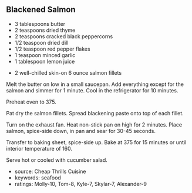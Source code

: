 Blackened Salmon
----------------

- 3 tablespoons butter
- 2 teaspoons dried thyme
- 2 teaspoons cracked black peppercorns
- 1/2 teaspoon dried dill
- 1/2 teaspoon red pepper flakes
- 1 teaspoon minced garlic
- 1 tablespoon lemon juice
<!-- -->
- 2 well-chilled skin-on 6 ounce salmon fillets

Melt the butter on low in a small saucepan.  Add everything except for
the salmon and simmer for 1 minute.  Cool in the refrigerator for 10
minutes.

Preheat oven to 375.

Pat dry the salmon fillets. Spread blackening paste onto top of each
fillet.

Turn on the exhaust fan.  Heat non-stick pan on high for 2 minutes.
Place salmon, spice-side down, in pan and sear for 30-45 seconds.

Transfer to baking sheet, spice-side up.  Bake at 375 for 15 minutes
or until interior temperature of 160.

Serve hot or cooled with cucumber salad.

- source: Cheap Thrills Cuisine
- keywords: seafood
- ratings: Molly-10, Tom-8, Kyle-7, Skylar-7, Alexander-9

